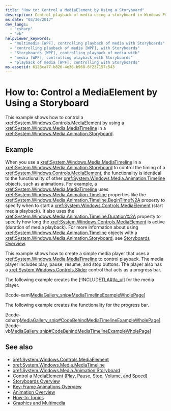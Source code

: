 ```yaml
---
title: "How to: Control a MediaElement by Using a Storyboard"
description: Control playback of media using a storyboard in Windows Presentation foundation (WPF). Consider this example for creating a simple media player.
ms.date: "03/30/2017"
dev_langs: 
  - "csharp"
  - "vb"
helpviewer_keywords: 
  - "multimedia [WPF], controlling playback of media with Storyboards"
  - "controlling playback of media [WPF], with Storyboards"
  - "Storyboards [WPF], controlling playback of media with"
  - "media [WPF], controlling playback with Storyboards"
  - "playback of media [WPF], controlling with Storyboards"
ms.assetid: 6128ca77-b826-4e36-b968-6f237157c543
---
```

# How to: Control a MediaElement by Using a Storyboard
This example shows how to control a <xref:System.Windows.Controls.MediaElement> by using a <xref:System.Windows.Media.MediaTimeline> in a <xref:System.Windows.Media.Animation.Storyboard>.  
  
## Example  
 When you use a <xref:System.Windows.Media.MediaTimeline> in a <xref:System.Windows.Media.Animation.Storyboard> to control the timing of a <xref:System.Windows.Controls.MediaElement>, the functionality is identical to the functionality of other <xref:System.Windows.Media.Animation.Timeline> objects, such as animations. For example, a <xref:System.Windows.Media.MediaTimeline> uses <xref:System.Windows.Media.Animation.Timeline> properties like the <xref:System.Windows.Media.Animation.Timeline.BeginTime%2A> property to specify when to start a <xref:System.Windows.Controls.MediaElement> (start media playback). It also uses the <xref:System.Windows.Media.Animation.Timeline.Duration%2A> property to specify how long the <xref:System.Windows.Controls.MediaElement> is active (duration of media playback). For more information about using <xref:System.Windows.Media.Animation.Timeline> objects with a <xref:System.Windows.Media.Animation.Storyboard>, see [Storyboards Overview](storyboards-overview.md).  
  
 This example shows how to create a simple media player that uses a <xref:System.Windows.Media.MediaTimeline> to control playback. The media player includes play, pause, resume, and stop buttons. The player also has a <xref:System.Windows.Controls.Slider> control that acts as a progress bar.  
  
 The following example creates the [!INCLUDE[TLA#tla_ui](../../../../includes/tlasharptla-ui-md.md)] for the media player.  
  
 [!code-xaml[MediaGallery_snip#MediaTimelineExampleWholePage](~/samples/snippets/visualbasic/VS_Snippets_Wpf/MediaGallery_snip/VB/MediaTimelineExample.xaml#mediatimelineexamplewholepage)]  
  
 The following example creates the functionality for the progress bar.  
  
 [!code-csharp[MediaGallery_snip#CodeBehindMediaTimelineExampleWholePage](~/samples/snippets/csharp/VS_Snippets_Wpf/MediaGallery_snip/CSharp/MediaTimelineExample.xaml.cs#codebehindmediatimelineexamplewholepage)]
 [!code-vb[MediaGallery_snip#CodeBehindMediaTimelineExampleWholePage](~/samples/snippets/visualbasic/VS_Snippets_Wpf/MediaGallery_snip/VB/MediaTimelineExample.xaml.vb#codebehindmediatimelineexamplewholepage)]  
  
## See also

- <xref:System.Windows.Controls.MediaElement>
- <xref:System.Windows.Media.MediaTimeline>
- <xref:System.Windows.Media.Animation.Storyboard>
- [Control a MediaElement (Play, Pause, Stop, Volume, and Speed)](how-to-control-a-mediaelement-play-pause-stop-volume-and-speed.md)
- [Storyboards Overview](storyboards-overview.md)
- [Key-Frame Animations Overview](key-frame-animations-overview.md)
- [Animation Overview](animation-overview.md)
- [How-to Topics](audio-and-video-how-to-topics.md)
- [Graphics and Multimedia](index.md)
